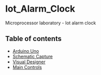 # Iot_Alarm_Clock
Microprocessor laboratory - Iot alarm clock


## Table of contents
 - [Arduino Uno](#arduino-uno)
 - [Schematic Capture](#schematic-capture)
 - [Visual Designer](#visual-designer)
 - [Main Controls](#main-controls)
